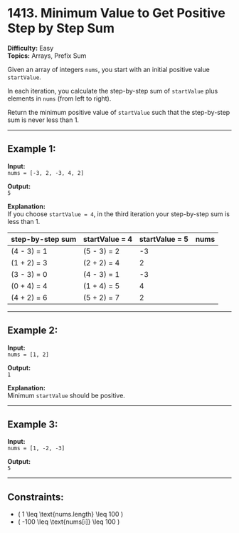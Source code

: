 # 1413. Minimum Value to Get Positive Step by Step Sum

**Difficulty:** Easy  
**Topics:** Arrays, Prefix Sum

Given an array of integers `nums`, you start with an initial positive value `startValue`.

In each iteration, you calculate the step-by-step sum of `startValue` plus elements in `nums` (from left to right).

Return the minimum positive value of `startValue` such that the step-by-step sum is never less than 1.

---

## Example 1:

**Input:**  
`nums = [-3, 2, -3, 4, 2]`

**Output:**  
`5`

**Explanation:**  
If you choose `startValue = 4`, in the third iteration your step-by-step sum is less than 1.

| step-by-step sum | startValue = 4 | startValue = 5 | nums |
| ---------------- | -------------- | -------------- | ---- |
| (4 - 3) = 1      | (5 - 3) = 2    | -3             |
| (1 + 2) = 3      | (2 + 2) = 4    | 2              |
| (3 - 3) = 0      | (4 - 3) = 1    | -3             |
| (0 + 4) = 4      | (1 + 4) = 5    | 4              |
| (4 + 2) = 6      | (5 + 2) = 7    | 2              |

---

## Example 2:

**Input:**  
`nums = [1, 2]`

**Output:**  
`1`

**Explanation:**  
Minimum `startValue` should be positive.

---

## Example 3:

**Input:**  
`nums = [1, -2, -3]`

**Output:**  
`5`

---

## Constraints:

- \( 1 \leq \text{nums.length} \leq 100 \)
- \( -100 \leq \text{nums[i]} \leq 100 \)
